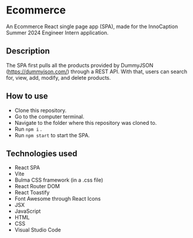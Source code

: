 
# Ecommerce
An Ecommerce React single page app (SPA), made for the InnoCaption Summer 2024 Engineer Intern application.
## Description
The SPA first pulls all the products provided by DummyJSON (https://dummyjson.com/) through a REST API. With that, users can search for, view, add, modify, and delete products.
## How to use
* Clone this repository.
* Go to the computer terminal.
* Navigate to the folder where this repository was cloned to.
* Run `npm i` .
* Run `npm start` to start the SPA.
## Technologies used
* React SPA
* Vite
* Bulma CSS framework (in a .css file)
* React Router DOM
* React Toastify
* Font Awesome through React Icons
* JSX
* JavaScript
* HTML
* CSS
* Visual Studio Code